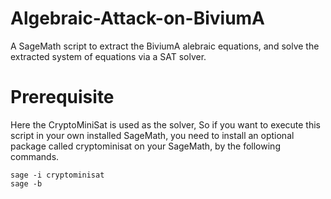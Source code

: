 # Algebraic-Attack-on-BiviumA
A SageMath script to extract the BiviumA alebraic equations, and solve the extracted system of equations via a SAT solver. 
# Prerequisite
Here the CryptoMiniSat is used as the solver, So if you want to execute this script in your own installed SageMath, you need to install an optional package called cryptominisat on your SageMath, by the following commands.  
```
sage -i cryptominisat
sage -b
```
